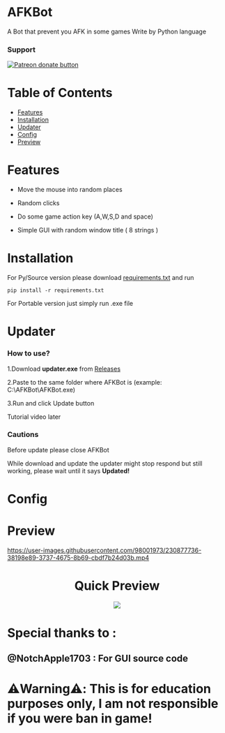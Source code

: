 # AFKBot

A Bot that prevent you AFK in some games
Write by Python language
### Support
<a href="https://patreon.com/AFKBotbyGorouFlex"><img src="https://img.shields.io/endpoint.svg?url=https://moshef9.wixsite.com/patreon-badge/_functions/badge/?username=AFKBotbyGorouFlex" alt="Patreon donate button" /> </a>

<!-- TABLE OF CONTENTS -->
# Table of Contents

- [Features](#features)
- [Installation](#installation)
- [Updater](#updater)
- [Config](#config)
- [Preview](#preview)
# Features
- Move the mouse into random places

- Random clicks

- Do some game action key (A,W,S,D and space)

- Simple GUI with random window title ( 8 strings )

# Installation
For Py/Source version please download [requirements.txt](https://github.com/gorouflex/afkbot/files/11384655/requirements.txt) and run 
```
pip install -r requirements.txt 
```

For Portable version just simply run .exe file

# Updater 
### How to use?
1.Download **updater.exe** from [Releases](https://github.com/gorouflex/afkbot/releases)

2.Paste to the same folder where AFKBot is (example: C:\AFKBot\AFKBot.exe)

3.Run and click Update button

Tutorial video later

### Cautions
Before update please close AFKBot

While download and update the updater might stop respond but still working, please wait until it says **Updated!**

# Config
# Preview

https://user-images.githubusercontent.com/98001973/230877736-38198e89-3737-4675-8b69-cbdf7b24d03b.mp4
        
<p align="center">
<h1 align="center">Quick Preview</h1>
</p>

<p align="center">          
  <img src="https://user-images.githubusercontent.com/98001973/230878016-8bf3cc30-fc20-4332-b42f-d252ab799545.png">
</p>
           
<p align="center">
<h1 align="center"> </h1>
</p>

# Special thanks to :

## @NotchApple1703 : For GUI source code

# ⚠️Warning⚠️: This is for education purposes only, I am not responsible if you were ban in game!
